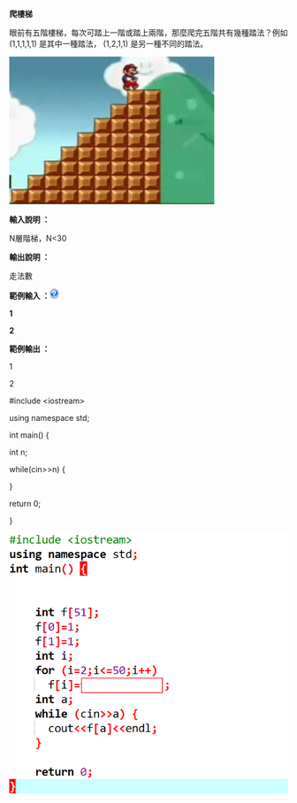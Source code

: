 ﻿**爬樓梯**

眼前有五階樓梯，每次可踏上一階或踏上兩階，那麼爬完五階共有幾種踏法？例如
(1,1,1,1,1) 是其中一種踏法， (1,2,1,1) 是另一種不同的踏法。

![](./img/media/image1.png)

**輸入說明 ：**

N層階梯，N\<30

**輸出說明 ：**

走法數

**範例輸入
：**![help](./img/media/image2.png)

**1**

**2**

**範例輸出 ：**

1

2

\#include \<iostream\>

using namespace std;

int main() {

int n;

while(cin\>\>n) {

}

return 0;

}

![](./img/media/image3.png)

